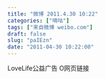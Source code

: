 ```yaml
---
title: "微博 2011.4.30 10:22"
categories: ["嘀咕"]
tags: ["来自微博 weibo.com"]
draft: false
slug: "paIEzn"
date: "2011-04-30 10:22:00"
---
```


<p>LoveLife公益广告 O网页链接 ​​​​</p>

